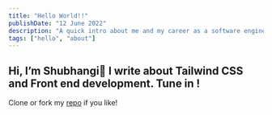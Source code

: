 ```yaml
---
title: "Hello World!!"
publishDate: "12 June 2022"
description: "A quick intro about me and my career as a software engineer."
tags: ["hello", "about"]
---
```


## Hi, I’m Shubhangi👋 I write about Tailwind CSS and Front end development. Tune in !

Clone or fork my [repo](https://github.com/codewithshubhi/Tailwind-CSS-Components) if you like!

